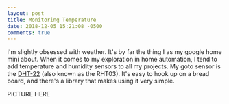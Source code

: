 ```yaml
---
layout: post
title: Monitoring Temperature
date: 2018-12-05 15:21:08 -0500
comments: true
---
```


I'm slightly obsessed with weather.  It's by far the thing I as my google home mini about.  When it comes to my exploration in home automation, I tend to add temperature and humidity sensors to all my projects.  My goto sensor is the [DHT-22](https://www.sparkfun.com/products/10167) (also known as the RHT03).  It's easy to hook up on a bread board, and there's a library that makes using it very simple.

PICTURE HERE
